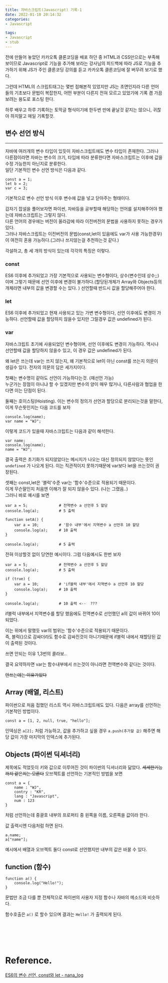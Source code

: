 ```yaml
---
title: 자바스크립트(Javascript) 기록-1
date: 2022-01-10 20:14:32  
categories:   
- Javascript  

tags:  
- Javascript
- stub
---
```


전에 만들어 놓았던 카카오톡 클론코딩을 배포 하던 중 HTML과 CSS만으로는 부족해보이므로 Javascript로 기능을 추가해 보라는 강사님의 피드백에 따라 JS로 기능을 추가하기 위해 JS가 주인 클론코딩 강의를 듣고 카카오톡 클론코딩에 잘 버무려 보기로 했다.  

그런데 HTML의 스크립트태그는 몇번 접해본적 있었지만 JS는 초면인지라 다른 언어들의 기초보다 문법이 복잡한지, 어떤 부분이 다른지 전혀 모르고 있었기에 기록 겸 가끔 보려는 용도로 포스팅 한다.


하루 배우고 하루 기록하는 토막글 형식이기에 한두번 만에 끝날것 같지는 않으니, 귀찮아 하지말고 매일 기록할것.

## 변수 선언 방식

---
자바에 여러개의 변수 타입이 있듯이 자바스크립트에도 변수 타입이 존재한다.  그러나 다른점이라면 자바는 변수의 크기, 타입에 따라 분류한다면 자바스크립트는 이후에 값을 수정 가능한지 아닌지로 분류한다.  
일단 기본적인 변수 선언 방식은 다음과 같다.
```
const a = 1;
let b = 2;
var c = 3;
```
기본적으로 변수 선언 방식 이후 변수에 값을 넣고 닫아주는 형태이다.

갑자기 잡설을 풀어보자면
파이썬, 자바등을 공부할때 해당하는 언어를 설치해주어야 했는데 자바스크립트는 그렇지 않다.  
다른 언어의 경우에는 버전이 올라감에 따라 이전버전의 문법을 사용하지 못하는 경우가 있다.  
그러나 자바스크립트는 이전버전의 문법(const,let이 있음에도 var가 사용 가능한경우)이 여전히 혼용 가능하다.(그러나 쓰지않는걸 추천하는것 같다.)

각설하고, 총 세 개의 방식이 있는데 각각의 특징은 이렇다.  
### const
ES6 이후에 추가되었고 가장 기본적으로 사용되는 변수형이다, 상수(변수인데 상수;;)이며 그렇기 때문에 선언 이후에 변경이 불가하다.(할당된개체가 Array와 Objects등의 개체라면 내부의 값을 변경할 수는 있다. ) 선언할때 반드시 값을 할당해주어야 한다.

### let
ES6 이후에 추가되었고 현재 사용되고 있는 가변 변수형이다, 선언 이후에도 변경이 가능하다. 선언할때 값을 할당하지 않을수 있지만 그럴경우 값은 undefined가 된다.

### var
자바스크립트 초기에 사용되었던 변수형이며, 선언 이후에도 변경이 가능하다. 역시나 선언할때 값을 할당하지 않을수 있고, 이 경우 값은 undefined가 된다.

왜 let은 쓰는데 var는 쓰지 않는지, 왜 기본적으로 let이 아닌 const를 쓰는지 의문이 생길수 있다.
전자의 의문의 답은 세가지이다.   

첫째는 변수명이 같아도 선언이 가능하다는것. (재선언 가능)  
누군가는 장점이 아니냐 할 수 있겠지만 변수의 양이 매우 많거나, 다른사람과 협업을 한다면 이는 단점이 된다.  

둘째는 호이스팅(Hoisting).
이는 변수의 정의가 선언과 할당으로 분리되는것을 말한다, 이게 무슨뜻인지는 다음 코드를 보자
```
console.log(name);
var name = "WJ";
```
이렇게 코드가 있을때 자바스크립트는 다음과 같이 해석한다.
```
var name;
console.log(name);
name = "WJ";
```
결국 출력은 초기화가 되지않았다는 메시지가 나오는 대신 정의되지 않았다는 뜻인 `undefined` 가 나오게 된다.
이는 직관적이지 못하기때문에 var보다 let을 쓰는것이 권장된다.

셋째는 const,let은 '블럭'수준 var는 '함수'수준으로 적용되기 때문이다.  
이게 무슨말인지 처음엔 이해가 잘 되지 않을수 있다. (나는 그랬음..)  
그러니 바로 예시를 보면
```
var a = 5;              # 전역변수 a 선언후 5 할당
console.log(a);         # 5 출력

function setA() {          
    var a = 10;         # '함수 내부'에서 지역변수 a 선언후 10 할당
    console.log(a);     # 10 출력
}

console.log(a);         # 5 출력
```
전혀 이상할것 없이 당연한 예시이다. 그럼 다음예시도 한번 보자

```
var a = 5;              # 전역변수 a 선언후 5 할당
console.log(a);         # 5 출력

if (true) {          
    var a = 10;         # 'if블럭 내부'에서 지역변수 a 선언후 10 할당
    console.log(a);     # 10 출력
}

console.log(a);         # 10 출력 <--  ???
```

if블럭 내부에서 지역변수를 할당 했음에도 전역변수로 선언했던 a의 값이 바뀌어 10이 되었다.

이는 위에서 말했듯 var의 범위는 '함수'수준으로 적용되기 때문이다.  
즉, 블럭{}으로 감싸더라도 함수로 감싸진것이 아니기때문에 if블럭 내에서 재할당된 값이 출력된 것이다.

쓰면 안되는 이유 1,3번의 콜라보..

결국 요약하자면 var는 함수내부에서 쓰는것이 아니라면 전역변수와 같다는 것이다.

~~안쓰는데는 이유가있다~~


## Array (배열, 리스트)
파이썬으로 처음 접했던 리스트 역시 자바스크립트에도 있다.
다음은 array를 선언하는 기본적인 방법이다.
```
const a = [1, 2, null, true, "hello"];
```
인덱싱은 `a[2];` 처럼 가능하고, 값을 추가하고 싶을 경우 `a.push(추가할 값)` 해주면 해당 값이 가장 마지막의 인덱스에 추가된다.

## Objects (파이썬 딕셔너리)
제목에도 적었듯이 키와 값으로 이루어진 것이 파이썬의 딕셔너리와 닮았다. ~~세세한기능까지 같은지는 모른다~~
오브젝트를 선언하는 기본적인 방법을 보면
```
const a = {
    name : "WJ",
    contry : "KR",
    lang : "Javascript",
    num : 123
}   
```
처럼 선언하는데 중괄호 내부의 프로퍼티 중 왼쪽을 이름, 오른쪽을 값이라 한다.

값 출력시엔 다음처럼 하면 된다.
```
a.name;
a["name"];
```


예시에서 배열과 오브젝트 둘다 const로 선언했지만 내부의 값은 바꿀 수 있다.

## function (함수)
```
function a() {
    console.log("Hello!");
}
```
문법만 조금 다를 뿐 전체적으로 파이썬의 사용자 지정 함수나 자바의 메소드와 비슷하다.

함수호출은 `a()` 로 할수 있으며 결과는 `Hello!` 가 출력되게 된다.







<br><br><br><br>

# Reference.
[ES6의 변수 선언, const와 let - nana_log](https://nykim.work/72) 